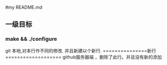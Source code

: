 #my README.md

## 一级目标

### make && ./configure

git 本地,对本行作不同的修改. 并且新建以个新行.
===============新行===================
github服务器端 ，删除了此行。并且没有新的添加
